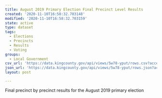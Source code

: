 ```yaml
---
title: August 2019 Primary Election Final Precinct Level Results
created: '2020-11-10T16:58:32.703148'
modified: '2020-11-10T16:58:32.703159'
state: active
type: dataset
tags:
  - Elections
  - Precincts
  - Results
  - Voting
groups:
  - Local Government
csv_url: 'https://data.kingcounty.gov/api/views/5w78-yput/rows.csv?accessType=DOWNLOAD'
json_url: 'https://data.kingcounty.gov/api/views/5w78-yput/rows.json?accessType=DOWNLOAD'
layout: post

---
```

Final precinct by precinct results for the August 2019 primary election
